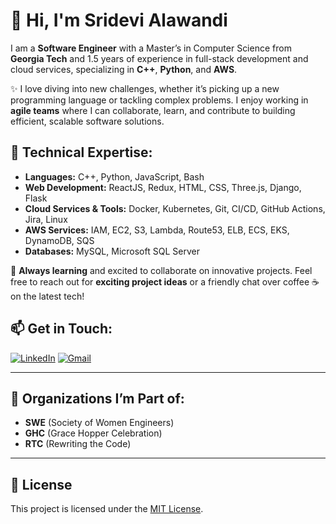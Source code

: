 # 👋 Hi, I'm Sridevi Alawandi

I am a **Software Engineer** with a Master’s in Computer Science from **Georgia Tech** and 1.5 years of experience in full-stack development and cloud services, specializing in **C++**, **Python**, and **AWS**.

✨ I love diving into new challenges, whether it’s picking up a new programming language or tackling complex problems. I enjoy working in **agile teams** where I can collaborate, learn, and contribute to building efficient, scalable software solutions.

## 🔧 Technical Expertise:

- **Languages:** C++, Python, JavaScript, Bash
- **Web Development:** ReactJS, Redux, HTML, CSS, Three.js, Django, Flask
- **Cloud Services & Tools:** Docker, Kubernetes, Git, CI/CD, GitHub Actions, Jira, Linux
- **AWS Services:** IAM, EC2, S3, Lambda, Route53, ELB, ECS, EKS, DynamoDB, SQS
- **Databases:** MySQL, Microsoft SQL Server

🌱 **Always learning** and excited to collaborate on innovative projects. Feel free to reach out for **exciting project ideas** or a friendly chat over coffee ☕ on the latest tech!

## 📫 Get in Touch:
[![LinkedIn](https://img.shields.io/badge/LinkedIn-0077B5?style=for-the-badge&logo=linkedin&logoColor=white)](https://www.linkedin.com/in/sridevi-alawandi/)
[![Gmail](https://img.shields.io/badge/Gmail-D14836?style=for-the-badge&logo=gmail&logoColor=white)](mailto:sridevialawandi@gmail.com)

---

## 👥 Organizations I’m Part of:

- **SWE** (Society of Women Engineers)
- **GHC** (Grace Hopper Celebration)
- **RTC** (Rewriting the Code)

---

## 📄 License

This project is licensed under the [MIT License](LICENSE).
